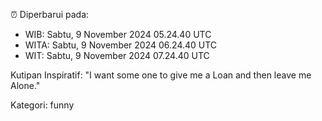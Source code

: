 ⏰ Diperbarui pada:
- WIB: Sabtu, 9 November 2024 05.24.40 UTC
- WITA: Sabtu, 9 November 2024 06.24.40 UTC
- WIT: Sabtu, 9 November 2024 07.24.40 UTC

Kutipan Inspiratif:
"I want some one to give me a Loan and then leave me Alone."


Kategori: funny

